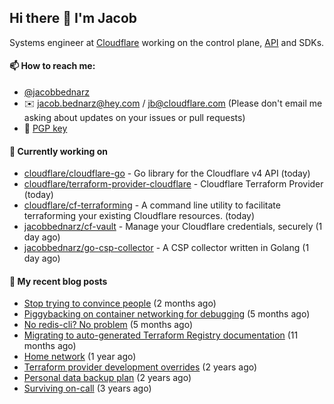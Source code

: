 ## Hi there 👋 I'm Jacob

Systems engineer at [Cloudflare](https://cloudflare.com) working on the control plane, [API](https://api.cloudflare.com) and SDKs.

#### 📫 How to reach me:

- [@jacobbednarz](https://twitter.com/jacobbednarz)
- ✉️ jacob.bednarz@hey.com / jb@cloudflare.com (Please don't email me asking about updates on your issues or pull requests)
- 🔐 [PGP key](https://keybase.io/jacobbednarz/pgp_keys.asc)

#### 👷 Currently working on


- [cloudflare/cloudflare-go](https://github.com/cloudflare/cloudflare-go) - Go library for the Cloudflare v4 API (today)
- [cloudflare/terraform-provider-cloudflare](https://github.com/cloudflare/terraform-provider-cloudflare) - Cloudflare Terraform Provider (today)
- [cloudflare/cf-terraforming](https://github.com/cloudflare/cf-terraforming) - A command line utility to facilitate terraforming your existing Cloudflare resources. (today)
- [jacobbednarz/cf-vault](https://github.com/jacobbednarz/cf-vault) - Manage your Cloudflare credentials, securely (1 day ago)
- [jacobbednarz/go-csp-collector](https://github.com/jacobbednarz/go-csp-collector) - A CSP collector written in Golang (1 day ago)

#### 📜 My recent blog posts


- [Stop trying to convince people](https://jacobbednarz.com/stop-trying-to-convince-people) (2 months ago)
- [Piggybacking on container networking for debugging](https://jacobbednarz.com/piggybacking-on-container-networking-for-debugging) (5 months ago)
- [No redis-cli? No problem](https://jacobbednarz.com/no-redis-cli-no-problem) (5 months ago)
- [Migrating to auto-generated Terraform Registry documentation](https://jacobbednarz.com/migrating-to-auto-generated-terraform-registry-documentation) (11 months ago)
- [Home network](https://jacobbednarz.com/home-network-and-lab) (1 year ago)
- [Terraform provider development overrides](https://jacobbednarz.com/terraform-provider-development-overrides) (2 years ago)
- [Personal data backup plan](https://jacobbednarz.com/personal-data-backup-plan) (2 years ago)
- [Surviving on-call](https://jacobbednarz.com/surviving-on-call) (3 years ago)

